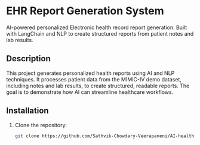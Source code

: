 # EHR Report Generation System
AI-powered personalized Electronic health record report generation. Built with LangChain and NLP to create structured reports from patient notes and lab results.


## Description
This project generates personalized health reports using AI and NLP techniques. It processes patient data from the MIMIC-IV demo dataset, including notes and lab results, to create structured, readable reports. The goal is to demonstrate how AI can streamline healthcare workflows.

## Installation
1. Clone the repository:
   ```bash
   git clone https://github.com/Sathvik-Chowdary-Veerapaneni/AI-health-report-generator.git
